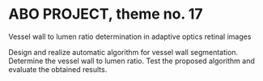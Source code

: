 # ABO PROJECT, theme no. 17
Vessel wall to lumen ratio determination in adaptive optics retinal images

Design and realize automatic algorithm for vessel wall segmentation. Determine the
vessel wall to lumen ratio. Test the proposed algorithm and evaluate the obtained
results.
